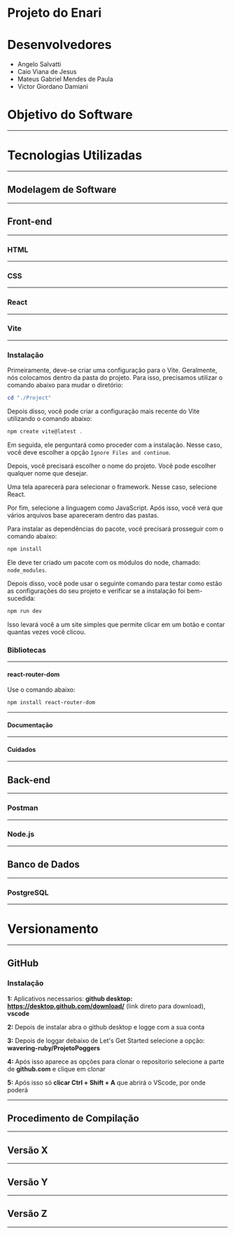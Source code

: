 # Projeto do Enari

# Desenvolvedores

- Angelo Salvatti
- Caio Viana de Jesus
- Mateus Gabriel Mendes de Paula
- Victor Giordano Damiani

# Objetivo do Software

---

# Tecnologias Utilizadas

---

## Modelagem de Software

---

## Front-end

---

### HTML

---

### CSS

---

### React

---

### Vite

---

### Instalação

Primeiramente, deve-se criar uma configuração para o Vite. Geralmente, nós colocamos dentro da pasta do projeto. Para isso, precisamos utilizar o comando abaixo para mudar o diretório:

```powershell
cd "./Project"
```

Depois disso, você pode criar a configuração mais recente do Vite utilizando o comando abaixo:

```powershell
npm create vite@latest .
```

Em seguida, ele perguntará como proceder com a instalação. Nesse caso, você deve escolher a opção `Ignore Files and continue`.

Depois, você precisará escolher o nome do projeto. Você pode escolher qualquer nome que desejar.

Uma tela aparecerá para selecionar o framework. Nesse caso, selecione React.

Por fim, selecione a linguagem como JavaScript. Após isso, você verá que vários arquivos base apareceram dentro das pastas.

Para instalar as dependências do pacote, você precisará prosseguir com o comando abaixo:

```powershell
npm install
```

Ele deve ter criado um pacote com os módulos do node, chamado: `node_modules`.

Depois disso, você pode usar o seguinte comando para testar como estão as configurações do seu projeto e verificar se a instalação foi bem-sucedida:

```powershell
npm run dev
```

Isso levará você a um site simples que permite clicar em um botão e contar quantas vezes você clicou.

### Bibliotecas

---

#### react-router-dom

Use o comando abaixo:

```powershell
npm install react-router-dom
```

---

#### Documentação

---

#### Cuidados

---

## Back-end

---

### Postman

---

### Node.js

---

## Banco de Dados

---

### PostgreSQL

---

# Versionamento

---

## GitHub

### Instalação

**1:** Aplicativos necessarios: **github desktop: https://desktop.github.com/download/** (link direto para download), **vscode**

 **2:** Depois de instalar abra o github desktop e logge com a sua conta
 
 **3:** Depois de loggar debaixo de Let's Get Started selecione a opção: **wavering-ruby/ProjetoPoggers**
 
 **4:** Após isso aparece as opções para clonar o repositorio selecione a parte de **github.com** e clique em clonar
 
 **5:** Após isso só **clicar Ctrl + Shift + A** que abrirá o VScode, por onde poderá

---

## Procedimento de Compilação

---

## Versão X

---

## Versão Y

---

## Versão Z

---
